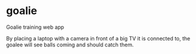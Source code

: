 # goalie
Goalie training web app

By placing a laptop with a camera in front of a big TV it is connected to, 
the goalee will see balls coming and should catch them.

